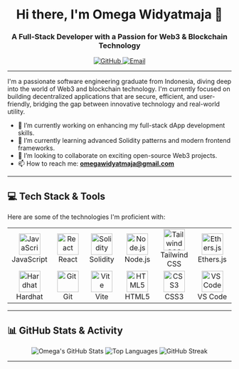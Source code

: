 <div align="center">

# Hi there, I'm Omega Widyatmaja 👋

### A Full-Stack Developer with a Passion for Web3 & Blockchain Technology

</div>

<p align="center">
  <a href="https://github.com/Omega4T" target="_blank">
    <img src="https://img.shields.io/badge/GitHub-181717?style=for-the-badge&logo=github&logoColor=white" alt="GitHub"/>
  </a>
  <a href="mailto:omegawidyatmaja@gmail.com" target="_blank">
    <img src="https://img.shields.io/badge/Email-D14836?style=for-the-badge&logo=gmail&logoColor=white" alt="Email"/>
  </a>
</p>

---

I'm a passionate software engineering graduate from Indonesia, diving deep into the world of Web3 and blockchain technology. I'm currently focused on building decentralized applications that are secure, efficient, and user-friendly, bridging the gap between innovative technology and real-world utility.

- 🔭 I’m currently working on enhancing my full-stack dApp development skills.
- 🌱 I’m currently learning advanced Solidity patterns and modern frontend frameworks.
- 👯 I’m looking to collaborate on exciting open-source Web3 projects.
- 📫 How to reach me: **omegawidyatmaja@gmail.com**

---

## 💻 Tech Stack & Tools

Here are some of the technologies I'm proficient with:

<table>
  <tr>
    <td align="center" width="96">
      <a href="#-tech-stack--tools">
        <img src="https://cdn.jsdelivr.net/gh/devicons/devicon@latest/icons/javascript/javascript-original.svg" width="48" height="48" alt="JavaScript" />
      </a>
      <br>JavaScript
    </td>
    <td align="center" width="96">
      <a href="#-tech-stack--tools">
        <img src="https://cdn.jsdelivr.net/gh/devicons/devicon@latest/icons/react/react-original.svg" width="48" height="48" alt="React" />
      </a>
      <br>React
    </td>
    <td align="center" width="96">
      <a href="#-tech-stack--tools">
        <img src="https://cdn.jsdelivr.net/gh/devicons/devicon@latest/icons/solidity/solidity-original.svg" width="48" height="48" alt="Solidity" />
      </a>
      <br>Solidity
    </td>
    <td align="center" width="96">
      <a href="#-tech-stack--tools">
        <img src="https://cdn.jsdelivr.net/gh/devicons/devicon@latest/icons/nodejs/nodejs-original-wordmark.svg" width="48" height="48" alt="Node.js" />
      </a>
      <br>Node.js
    </td>
    <td align="center" width="96">
      <a href="#-tech-stack--tools">
        <img src="https://cdn.jsdelivr.net/gh/devicons/devicon@latest/icons/tailwindcss/tailwindcss-original.svg" width="48" height="48" alt="Tailwind CSS" />
      </a>
      <br>Tailwind CSS
    </td>
     <td align="center" width="96">
      <a href="#-tech-stack--tools">
        <img src="https://cdn.jsdelivr.net/gh/devicons/devicon@latest/icons/ethers/ethers-original.svg" width="48" height="48" alt="Ethers.js" />
      </a>
      <br>Ethers.js
    </td>
  </tr>
   <tr>
    <td align="center" width="96">
      <a href="#-tech-stack--tools">
        <img src="https://cdn.jsdelivr.net/gh/devicons/devicon@latest/icons/hardhat/hardhat-original.svg" width="48" height="48" alt="Hardhat" />
      </a>
      <br>Hardhat
    </td>
    <td align="center" width="96">
      <a href="#-tech-stack--tools">
        <img src="https://cdn.jsdelivr.net/gh/devicons/devicon@latest/icons/git/git-original.svg" width="48" height="48" alt="Git" />
      </a>
      <br>Git
    </td>
    <td align="center" width="96">
      <a href="#-tech-stack--tools">
        <img src="https://cdn.jsdelivr.net/gh/devicons/devicon@latest/icons/vitejs/vitejs-original.svg" width="48" height="48" alt="Vite" />
      </a>
      <br>Vite
    </td>
    <td align="center" width="96">
      <a href="#-tech-stack--tools">
        <img src="https://cdn.jsdelivr.net/gh/devicons/devicon@latest/icons/html5/html5-original.svg" width="48" height="48" alt="HTML5" />
      </a>
      <br>HTML5
    </td>
    <td align="center" width="96">
      <a href="#-tech-stack--tools">
        <img src="https://cdn.jsdelivr.net/gh/devicons/devicon@latest/icons/css3/css3-original.svg" width="48" height="48" alt="CSS3" />
      </a>
      <br>CSS3
    </td>
    <td align="center" width="96">
      <a href="#-tech-stack--tools">
        <img src="https://cdn.jsdelivr.net/gh/devicons/devicon@latest/icons/vscode/vscode-original.svg" width="48" height="48" alt="VS Code" />
      </a>
      <br>VS Code
    </td>
  </tr>
</table>

---

## 📊 GitHub Stats & Activity

<p align="center">
  <img src="https://github-readme-stats.vercel.app/api?username=Omega4T&show_icons=true&theme=radical&hide_border=true&count_private=true" alt="Omega's GitHub Stats" />
  <img src="https://github-readme-stats.vercel.app/api/top-langs/?username=Omega4T&layout=compact&theme=radical&hide_border=true&count_private=true" alt="Top Languages" />
  <img src="https://streak-stats.demolab.com/?user=Omega4T&theme=radical&hide_border=true" alt="GitHub Streak" />
</p>

---
